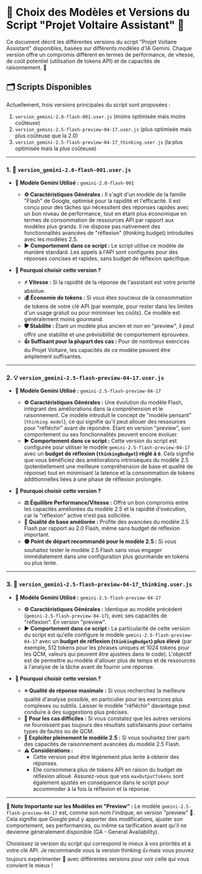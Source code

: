 # 🧠 Choix des Modèles et Versions du Script "Projet Voltaire Assistant" 📄

Ce document décrit les différentes versions du script "Projet Voltaire Assistant" disponibles, basées sur différents modèles d'IA Gemini. Chaque version offre un compromis différent en termes de performance, de vitesse, de coût potentiel (utilisation de tokens API) et de capacités de raisonnement. 🧩

## 🗂️ Scripts Disponibles

Actuellement, trois versions principales du script sont proposées :

1.  `version_gemini-2.0-flash-001.user.js` (moins optimisée mais moins coûteuse)
2.  `version_gemini-2.5-flash-preview-04-17.user.js` (plus optimisée mais plus coûteuse que la 2.0)
3.  `version_gemini-2.5-flash-preview-04-17_thinking.user.js` (la plus optimisée mais la plus coûteuse)

---

### 1. 💨 `version_gemini-2.0-flash-001.user.js`

* **🤖 Modèle Gemini Utilisé :** `gemini-2.0-flash-001`
    * **⚙️ Caractéristiques Générales :** Il s'agit d'un modèle de la famille "Flash" de Google, optimisé pour la rapidité et l'efficacité. Il est conçu pour des tâches qui nécessitent des réponses rapides avec un bon niveau de performance, tout en étant plus économique en termes de consommation de ressources API par rapport aux modèles plus grands. Il ne dispose pas nativement des fonctionnalités avancées de "réflexion" (thinking budget) introduites avec les modèles 2.5.
    * **▶️ Comportement dans ce script :** Le script utilise ce modèle de manière standard. Les appels à l'API sont configurés pour des réponses concises et rapides, sans budget de réflexion spécifique.

* **🎯 Pourquoi choisir cette version ?**
    * **⚡ Vitesse :** Si la rapidité de la réponse de l'assistant est votre priorité absolue.
    * **💰 Économie de tokens :** Si vous êtes soucieux de la consommation de tokens de votre clé API (par exemple, pour rester dans les limites d'un usage gratuit ou pour minimiser les coûts). Ce modèle est généralement moins gourmand.
    * **🛡️ Stabilité :** Étant un modèle plus ancien et non en "preview", il peut offrir une stabilité et une prévisibilité de comportement éprouvées.
    * **👍 Suffisant pour la plupart des cas :** Pour de nombreux exercices du Projet Voltaire, les capacités de ce modèle peuvent être amplement suffisantes.

---

### 2. 💡 `version_gemini-2.5-flash-preview-04-17.user.js`

* **🤖 Modèle Gemini Utilisé :** `gemini-2.5-flash-preview-04-17`
    * **⚙️ Caractéristiques Générales :** Une évolution du modèle Flash, intégrant des améliorations dans la compréhension et le raisonnement. Ce modèle introduit le concept de "modèle pensant" (`thinking model`), ce qui signifie qu'il peut allouer des ressources pour "réfléchir" avant de répondre. Étant en version "preview", son comportement ou ses fonctionnalités peuvent encore évoluer.
    * **▶️ Comportement dans ce script :** Cette version du script est configurée pour utiliser le modèle `gemini-2.5-flash-preview-04-17` avec un **budget de réflexion (`thinkingBudget`) réglé à `0`**. Cela signifie que vous bénéficiez des améliorations intrinsèques du modèle 2.5 (potentiellement une meilleure compréhension de base et qualité de réponse) tout en minimisant la latence et la consommation de tokens additionnelles liées à une phase de réflexion prolongée.

* **🎯 Pourquoi choisir cette version ?**
    * **⚖️ Équilibre Performance/Vitesse :** Offre un bon compromis entre les capacités améliorées du modèle 2.5 et la rapidité d'exécution, car la "réflexion" active n'est pas sollicitée.
    * **🌟 Qualité de base améliorée :** Profite des avancées du modèle 2.5 Flash par rapport au 2.0 Flash, même sans budget de réflexion important.
    * **🟢 Point de départ recommandé pour le modèle 2.5 :** Si vous souhaitez tester le modèle 2.5 Flash sans vous engager immédiatement dans une configuration plus gourmande en tokens ou plus lente.

---

### 3. 🤔 `version_gemini-2.5-flash-preview-04-17_thinking.user.js`

* **🤖 Modèle Gemini Utilisé :** `gemini-2.5-flash-preview-04-17`
    * **⚙️ Caractéristiques Générales :** Identique au modèle précédent (`gemini-2.5-flash-preview-04-17`), avec ses capacités de "réflexion". En version "preview".
    * **▶️ Comportement dans ce script :** La particularité de cette version du script est qu'elle configure le modèle `gemini-2.5-flash-preview-04-17` avec un **budget de réflexion (`thinkingBudget`) plus élevé** (par exemple, 512 tokens pour les phrases uniques et 1024 tokens pour les QCM, valeurs qui peuvent être ajustées dans le code). L'objectif est de permettre au modèle d'allouer plus de temps et de ressources à l'analyse de la tâche avant de fournir une réponse.

* **🎯 Pourquoi choisir cette version ?**
    * **⭐ Qualité de réponse maximale :** Si vous recherchez la meilleure qualité d'analyse possible, en particulier pour les exercices plus complexes ou subtils. Laisser le modèle "réfléchir" davantage peut conduire à des suggestions plus précises.
    * **🧩 Pour les cas difficiles :** Si vous constatez que les autres versions ne fournissent pas toujours des résultats satisfaisants pour certains types de fautes ou de QCM.
    * **🚀 Exploiter pleinement le modèle 2.5 :** Si vous souhaitez tirer parti des capacités de raisonnement avancées du modèle 2.5 Flash.
    * **⚠️ Considérations :**
        * Cette version peut être légèrement plus lente à obtenir des réponses.
        * Elle consommera plus de tokens API en raison du budget de réflexion alloué. Assurez-vous que vos `maxOutputTokens` sont également ajustés en conséquence dans le script pour accommoder à la fois la réflexion et la réponse.

---

**📢 Note Importante sur les Modèles en "Preview" :**
Le modèle `gemini-2.5-flash-preview-04-17` est, comme son nom l'indique, en version "preview" 🚧. Cela signifie que Google peut y apporter des modifications, ajuster son comportement, ses performances, ou même sa tarification avant qu'il ne devienne généralement disponible (GA - General Availability).

Choisissez la version du script qui correspond le mieux à vos priorités et à votre clé API. Je recommande vous la version thinking 👍 mais vous pouvez toujours expérimenter 🧪 avec différentes versions pour voir celle qui vous convient le mieux !